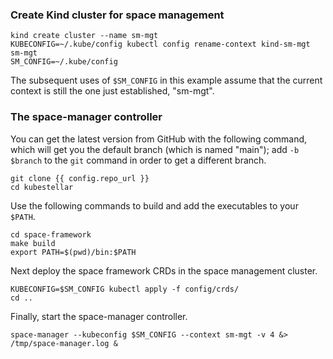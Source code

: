 <!--example1-space-manager-start-->

### Create Kind cluster for space management

```shell
kind create cluster --name sm-mgt
KUBECONFIG=~/.kube/config kubectl config rename-context kind-sm-mgt sm-mgt
SM_CONFIG=~/.kube/config
```

The subsequent uses of `$SM_CONFIG` in this example assume that the
current context is still the one just established, "sm-mgt".

### The space-manager controller

You can get the latest version from GitHub with the following command,
which will get you the default branch (which is named "main"); add `-b
$branch` to the `git` command in order to get a different branch.

```{.bash}
git clone {{ config.repo_url }}
cd kubestellar
```

Use the following commands to build and add the executables to your
`$PATH`.

```shell
cd space-framework
make build
export PATH=$(pwd)/bin:$PATH
```
Next deploy the space framework CRDs in the space management cluster.
```shell
KUBECONFIG=$SM_CONFIG kubectl apply -f config/crds/
cd ..
```
Finally, start the space-manager controller.

```shell
space-manager --kubeconfig $SM_CONFIG --context sm-mgt -v 4 &> /tmp/space-manager.log &
```

<!--example1-space-manager-end-->

